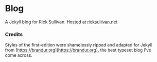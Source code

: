 # Blog

A Jekyll blog for Rick Sullivan. Hosted at
[ricksullivan.net](https://ricksullivan.net)


### Credits

Styles of the first-edition were shamelessly ripped and adapted for Jekyll from
[https://brandur.org](https://brandur.org), the best typeset blog I've come
across.
